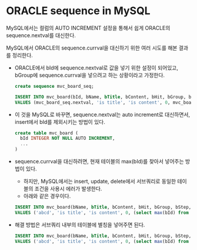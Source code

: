 # ORACLE sequence in MySQL

MySQL에서는 컬럼의 AUTO INCREMENT 설정을 통해서 쉽게 ORACLE의 sequence.nextval를 대신한다.

MySQL에서 ORACLE의 sequence.currval을 대신하기 위한 여러 시도를 해본 결과를 정리한다.

* ORACLE에서 bId에 sequence.nextval로 값을 넣기 위한 설정이 되어있고, bGroup에 sequence.currval을 넣으려고 하는 상황이라고 가정한다.

  ```sql
  create sequence mvc_board_seq;

  INSERT INTO mvc_board(bId, bName, bTitle, bContent, bHit, bGroup, bStep, bIndent)
  VALUES (mvc_board_seq.nextval, 'is title', 'is content', 0, mvc_board_seq.currval, 0, 0);
  ```

* 이 것을 MySQL로 바꾸면, sequence.nextval는 auto increment로 대신하면서, insert에서 bId를 제외시키는 방법이 있다.

  ```sql
  create table mvc_board (
    bId INTEGER NOT NULL AUTO INCREMENT,
    ...
  )
  ```

* sequence.currval을 대신하려면, 현재 테이블의 max(bId)를 찾아서 넣어주는 방법이 있다.

  * 하지만, MySQL에서는 insert, update, delete에서 서브쿼리로 동일한 테이블의 조건을 사용시 에러가 발생한다.
  * 아래와 같은 경우이다.

  ```sql
  INSERT INTO mvc_board(bName, bTitle, bContent, bHit, bGroup, bStep, bIndent)
  VALUES ('abcd', 'is title', 'is content', 0, (select max(bId) from mvc_board), 0, 0);
  ```

* 해결 방법은 서브쿼리 내부의 테이블에 별칭을 넣어주면 된다.

  ```sql
  INSERT INTO mvc_board(bName, bTitle, bContent, bHit, bGroup, bStep, bIndent)
  VALUES ('abcd', 'is title', 'is content', 0, (select max(bId) from mvc_board board), 0, 0);
  ```

  ​